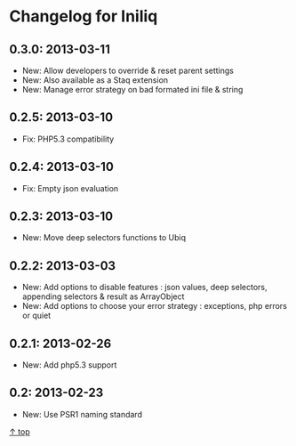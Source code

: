 Changelog for Iniliq
======



0.3.0: 2013-03-11
-------- 

* New: Allow developers to override & reset parent settings
* New: Also available as a Staq extension
* New: Manage error strategy on bad formated ini file & string



0.2.5: 2013-03-10
-------- 

* Fix: PHP5.3 compatibility



0.2.4: 2013-03-10
-------- 

* Fix: Empty json evaluation



0.2.3: 2013-03-10
-------- 

* New: Move deep selectors functions to Ubiq



0.2.2: 2013-03-03
-------- 

* New: Add options to disable features : json values, deep selectors, appending selectors & result as ArrayObject
* New: Add options to choose your error strategy : exceptions, php errors or quiet



0.2.1: 2013-02-26
-------- 

* New: Add php5.3 support



0.2: 2013-02-23
-------- 

* New: Use PSR1 naming standard

[&uarr; top](#readme)